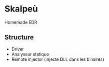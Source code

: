 # Skalpeù

Homemade EDR

## Structure

- Driver
- Analyseur statique
- Remote injector (injecte DLL dans les binaires)